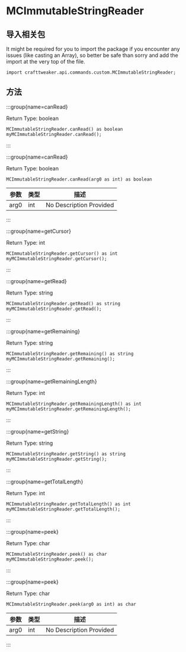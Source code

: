 # MCImmutableStringReader

## 导入相关包

It might be required for you to import the package if you encounter any issues (like casting an Array), so better be safe than sorry and add the import at the very top of the file.
```zenscript
import crafttweaker.api.commands.custom.MCImmutableStringReader;
```


## 方法

:::group{name=canRead}

Return Type: boolean

```zenscript
MCImmutableStringReader.canRead() as boolean
myMCImmutableStringReader.canRead();
```

:::

:::group{name=canRead}

Return Type: boolean

```zenscript
MCImmutableStringReader.canRead(arg0 as int) as boolean
```

| 参数   | 类型  | 描述                      |
| ---- | --- | ----------------------- |
| arg0 | int | No Description Provided |


:::

:::group{name=getCursor}

Return Type: int

```zenscript
MCImmutableStringReader.getCursor() as int
myMCImmutableStringReader.getCursor();
```

:::

:::group{name=getRead}

Return Type: string

```zenscript
MCImmutableStringReader.getRead() as string
myMCImmutableStringReader.getRead();
```

:::

:::group{name=getRemaining}

Return Type: string

```zenscript
MCImmutableStringReader.getRemaining() as string
myMCImmutableStringReader.getRemaining();
```

:::

:::group{name=getRemainingLength}

Return Type: int

```zenscript
MCImmutableStringReader.getRemainingLength() as int
myMCImmutableStringReader.getRemainingLength();
```

:::

:::group{name=getString}

Return Type: string

```zenscript
MCImmutableStringReader.getString() as string
myMCImmutableStringReader.getString();
```

:::

:::group{name=getTotalLength}

Return Type: int

```zenscript
MCImmutableStringReader.getTotalLength() as int
myMCImmutableStringReader.getTotalLength();
```

:::

:::group{name=peek}

Return Type: char

```zenscript
MCImmutableStringReader.peek() as char
myMCImmutableStringReader.peek();
```

:::

:::group{name=peek}

Return Type: char

```zenscript
MCImmutableStringReader.peek(arg0 as int) as char
```

| 参数   | 类型  | 描述                      |
| ---- | --- | ----------------------- |
| arg0 | int | No Description Provided |


:::


